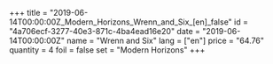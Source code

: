 +++
title = "2019-06-14T00:00:00Z_Modern_Horizons_Wrenn_and_Six_[en]_false"
id = "4a706ecf-3277-40e3-871c-4ba4ead16e20"
date = "2019-06-14T00:00:00Z"
name = "Wrenn and Six"
lang = ["en"]
price = "64.76"
quantity = 4
foil = false
set = "Modern Horizons"
+++
